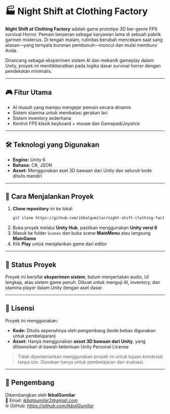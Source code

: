 
# 🏭 Night Shift at Clothing Factory

**Night Shift at Clothing Factory** adalah game prototipe 3D ber-genre FPS survival Horror. Pemain berperan sebagai karyawan lama di sebuah pabrik garmen misterius. Di tengah malam, rutinitas berubah mencekam saat sang atasan—yang ternyata buronan pembunuh—muncul dan mulai memburu Anda.

Dirancang sebagai eksperimen sistem AI dan mekanik gameplay dalam Unity, proyek ini menitikberatkan pada logika dasar survival horror dengan pendekatan minimalis.

---

## 🎮 Fitur Utama
- AI musuh yang mampu mengejar pemain secara dinamis
- Sistem stamina untuk membatasi gerakan lari
- Sistem inventory sederhana
- Kontrol FPS klasik keyboard + mouse dan Gamepad/Joystick

---

## 🛠 Teknologi yang Digunakan
- **Engine:** Unity 6
- **Bahasa:** C#, JSON
- **Asset:** Menggunakan aset 3D bawaan dari Unity dan seluruh kode ditulis mandiri

---

## 🔧 Cara Menjalankan Proyek

1. **Clone repository** ini ke lokal:
   ```bash
   git clone https://github.com/ikbalgumilar/night-shift-clothing-factory.git
   ```
2. Buka proyek melalui **Unity Hub**, pastikan menggunakan **Unity versi 6**
3. Masuk ke folder `Scenes` dan buka scene **MainMenu** atau langsung **MainGame**
4. Klik **Play** untuk menjalankan game dari editor

---

## 📌 Status Proyek
Proyek ini bersifat **eksperimen sistem**, belum menyertakan audio, UI lengkap, atau sistem game penuh. Dibuat untuk menguji AI, inventory, dan stamina player dalam Unity dengan aset dasar.

---

## 📄 Lisensi

Proyek ini menggunakan:
- **Kode:** Ditulis sepenuhnya oleh pengembang (kode bebas digunakan untuk pembelajaran)
- **Asset:** Hanya menggunakan **asset 3D bawaan dari Unity**, yang dilisensikan di bawah ketentuan Unity Personal License

> Tidak diperkenankan menggunakan proyek ini untuk tujuan komersial tanpa izin. Gunakan hanya untuk pembelajaran dan evaluasi.

---

## 👤 Pengembang

Dikembangkan oleh **IkbalGumilar**  
📧 Email: *ikbalgumilar2@gmail.com*  
🌐 GitHub: *https://github.com/IkbalGumilar*
